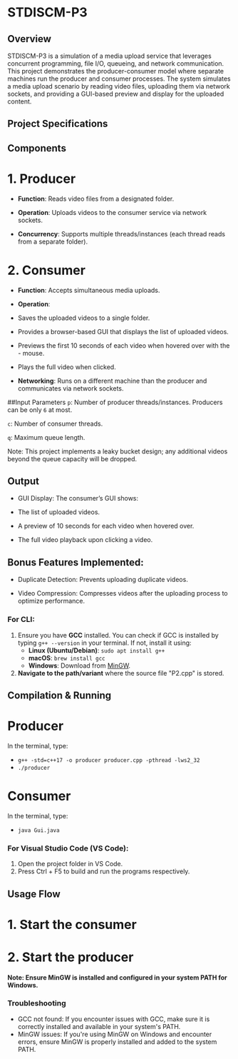 # STDISCM-P3

## Overview

STDISCM-P3 is a simulation of a media upload service that leverages concurrent programming, file I/O, queueing, and network communication. This project demonstrates the producer-consumer model where separate machines run the producer and consumer processes. The system simulates a media upload scenario by reading video files, uploading them via network sockets, and providing a GUI-based preview and display for the uploaded content.

## Project Specifications

## Components

# 1. Producer

- **Function**: Reads video files from a designated folder.

- **Operation**: Uploads videos to the consumer service via network sockets.

- **Concurrency**: Supports multiple threads/instances (each thread reads from a separate folder).

# 2. Consumer

- **Function**: Accepts simultaneous media uploads.

- **Operation**:
- Saves the uploaded videos to a single folder.

- Provides a browser-based GUI that displays the list of uploaded videos.

- Previews the first 10 seconds of each video when hovered over with the - mouse.

- Plays the full video when clicked.

- **Networking**: Runs on a different machine than the producer and communicates via network sockets.

##Input Parameters
`p`: Number of producer threads/instances. Producers can be only `6` at most.

`c`: Number of consumer threads.

`q`: Maximum queue length.

Note: This project implements a leaky bucket design; any additional videos beyond the queue capacity will be dropped.

## Output

- GUI Display: The consumer’s GUI shows:

- The list of uploaded videos.

- A preview of 10 seconds for each video when hovered over.

- The full video playback upon clicking a video.

## Bonus Features Implemented:

- Duplicate Detection: Prevents uploading duplicate videos.

- Video Compression: Compresses videos after the uploading process to optimize performance.

### For CLI:

1. Ensure you have **GCC** installed. You can check if GCC is installed by typing `g++ --version` in your terminal. If not, install it using:
   - **Linux (Ubuntu/Debian)**: `sudo apt install g++`
   - **macOS**: `brew install gcc`
   - **Windows**: Download from [MinGW](https://sourceforge.net/projects/mingw/).
2. **Navigate to the path/variant** where the source file "P2.cpp" is stored.

## Compilation & Running

# Producer

In the terminal, type:

- `g++ -std=c++17 -o producer producer.cpp -pthread -lws2_32`
- `./producer`

# Consumer

In the terminal, type:

- `java Gui.java`

### For Visual Studio Code (VS Code):

1. Open the project folder in VS Code.
2. Press Ctrl + F5 to build and run the programs respectively.

## Usage Flow

# 1. Start the consumer

# 2. Start the producer

#### Note: Ensure MinGW is installed and configured in your system PATH for Windows.

### Troubleshooting

- GCC not found: If you encounter issues with GCC, make sure it is correctly installed and available in your system's PATH.
- MinGW issues: If you're using MinGW on Windows and encounter errors, ensure MinGW is properly installed and added to the system PATH.
